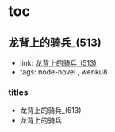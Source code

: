 # toc

## 龙背上的骑兵_(513)

- link: [龙背上的骑兵_(513)](%E9%BE%99%E8%83%8C%E4%B8%8A%E7%9A%84%E9%AA%91%E5%85%B5_(513)/)
- tags: node-novel , wenku8

### titles

- 龙背上的骑兵_(513)
- 龙背上的骑兵
